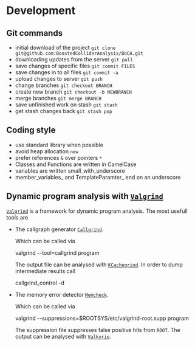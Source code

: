 # Development

## Git commands

* initial download of the project `git clone git@github.com:BoostedColliderAnalysis/BoCA.git`
* downloading updates from the server `git pull`
* save changes of specific files `git commit FILES`
* save changes in to all files `git commit -a`
* upload changes to server `git push`
* change branches `git checkout BRANCH`
* create new branch `git checkout -b NEWBRANCH`
* merge branches `git merge BRANCH`
* save unfinished work on stash `git stash`
* get stash changes back `git stash pop`

## Coding style

* use standard library when possible
* avoid heap allocation `new`
* prefer references `&` over pointers `*`
* Classes and Functions are written in CamelCase
* variables are written small_with_underscore
* member_variables_ and TemplateParamter_ end on an underscore

## Dynamic program analysis with [`Valgrind`](http://valgrind.org/)

[`Valgrind`](http://valgrind.org/) is a framework for dynamic program analysis.
The most usefull tools are

* The callgraph generator [`Callgrind`](http://valgrind.org/docs/manual/cl-manual.html).

  Which can be called via

    valgrind --tool=callgrind program

  The output file can be analysed with [`KCachegrind`](https://kcachegrind.github.io/html/Home.html).
  In order to dump intermediate results call

    callgrind_control -d

* The memory error detector [`Memcheck`](http://valgrind.org/docs/manual/mc-manual.html).

  Which can be called via

    valgrind --suppressions=$ROOTSYS/etc/valgrind-root.supp program

  The suppression file suppresses false positive hits from `ROOT`.
  The output can be analysed with [`Valkyrie`](http://valgrind.org/downloads/guis.html).
